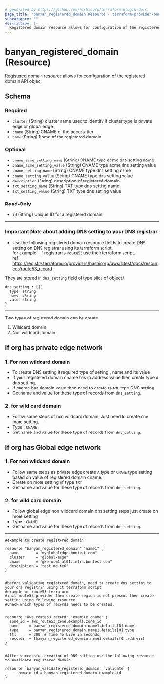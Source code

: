 ```yaml
---
# generated by https://github.com/hashicorp/terraform-plugin-docs
page_title: "banyan_registered_domain Resource - terraform-provider-banyan"
subcategory: ""
description: |-
  Registered domain resource allows for configuration of the registered domain API object
---
```


# banyan_registered_domain (Resource)

Registered domain resource allows for configuration of the registered domain API object



<!-- schema generated by tfplugindocs -->
## Schema

### Required

- `cluster` (String) cluster name used to identify if cluster type is private edge or global edge
- `cname` (String) CNAME of the access-tier
- `name` (String) Name of the registered domain

### Optional

- `cname_acme_setting_name` (String) CNAME type acme dns setting name
- `cname_acme_setting_value` (String) CNAME type acme dns setting value
- `cname_setting_name` (String) CNAME type dns setting name
- `cname_setting_value` (String) CNAME type dns setting value
- `description` (String) description of registered domain
- `txt_setting_name` (String) TXT type dns setting name
- `txt_setting_value` (String) TXT type dns setting value

### Read-Only

- `id` (String) Unique ID for a registered domain

***
### Important Note about adding DNS setting to your DNS registrar.
- Use the following registered domain resource fields to create DNS setting on DNS registrar using its terraform script.\
for example - if registrar is `route53` use their terraform script.\
ref : https://registry.terraform.io/providers/hashicorp/aws/latest/docs/resources/route53_record

They are stored in `dns_setting` field of type slice of object.\
```
dns_setting : []{
  type  string
  name  string
  value string
}
```
***
Two types of registered domain can be create
1. Wildcard domain
2. Non wildcard domain

## If org has private edge network
### 1. For non wildcard domain
- To create DNS setting it required type of setting , name and its value
- If your registered domain cname has ip address value then create type `A` dns setting.
- If cname has domain value then need to create `CNAME` type DNS setting
- Get name and value for these type of records from `dns_setting`.

### 2. for wild card domain
- Follow same steps of non wildcard domain. Just need to create one more setting.
- Type  : `CNAME`
- Get name and value for these type of records from `dns_setting`.

## If org has Global edge network
### 1. For non wildcard domain
- Follow same steps as private edge create `A` type or `CNAME` type setting based on value of registered domain cname.
- Create on more setting of type `TXT`
- Get name and value for these type of records from `dns_setting`.

### 2: for wild card domain
- Follow global edge non wildcard domain dns setting steps just create on more setting
- Type  : `CNAME`
- Get name and value for these type of records from `dns_setting`.

***
```
#example to create registered domain

resource "banyan_registered_domain" "name1" {
  name        = "myglobaledge.bnntest.com"
  cluster     = "global-edge"
  cname       = "gke-usw1-at01.infra.bnntest.com"
  description = "test me ne6"
}


#before validating registered domain, need to create dns setting to your dns registrar using it terraform script
#example of route53 terraform
#init route53 provider then create region is not present then create setting using following resource
#Check which types of records needs to be created.


resource "aws_route53_record" "example_cname" {
  zone_id = aws_route53_zone.example.zone_id
  name     = banyan_registered_domain.name1.details[0].name
  type     = banyan_registered_domain.name1.details[0].type
  ttl      = 300  # Time to Live in seconds
  records  = [banyan_registered_domain.name1.details[0].address]
}


#After successful creation of DNS setting use the following resource to #validate registered domain.

resource `banyan_validate_registered_domain` `validate` {
      domain_id = banyan_registered_domain.example.id
}

```
